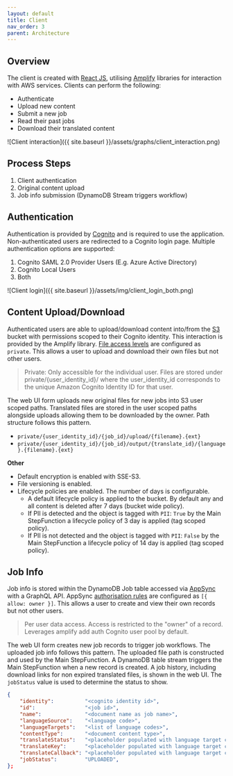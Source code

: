 ```yaml
---
layout: default
title: Client
nav_order: 3
parent: Architecture
---
```


<!--
Copyright Amazon.com, Inc. or its affiliates. All Rights Reserved.
SPDX-License-Identifier: MIT-0
-->

## Overview

The client is created with [React JS](https://reactjs.org/), utilising [Amplify](https://aws.amazon.com/amplify/) libraries for interaction with AWS services. Clients can perform the following:

- Authenticate
- Upload new content
- Submit a new job
- Read their past jobs
- Download their translated content

![Client interaction]({{ site.baseurl }}/assets/graphs/client_interaction.png)

## Process Steps

1. Client authentication
2. Original content upload 
3. Job info submission (DynamoDB Stream triggers workflow)

## Authentication

Authentication is provided by [Cognito](https://aws.amazon.com/cognito/) and is required to use the application. Non-authenticated users are redirected to a Cognito login page. Multiple authentication options are supported:

1. Cognito SAML 2.0 Provider Users (E.g. Azure Active Directory)
2. Cognito Local Users
3. Both 

![Client login]({{ site.baseurl }}/assets/img/client_login_both.png)

## Content Upload/Download

Authenticated users are able to upload/download content into/from the [S3](https://aws.amazon.com/s3/) bucket with permissions scoped to their Cognito identity. This interaction is provided by the Amplify library. [File access levels](https://docs.amplify.aws/lib/storage/configureaccess/q/platform/js/) are configured as `private`. This allows a user to upload and download their own files but not other users.

> Private: Only accessible for the individual user. Files are stored under private/{user_identity_id}/ where the user_identity_id corresponds to the unique Amazon Cognito Identity ID for that user.

The web UI form uploads new original files for new jobs into S3 user scoped paths. Translated files are stored in the user scoped paths alongside uploads allowing them to be downloaded by the owner. Path structure follows this pattern.

- `private/{user_identity_id}/{job_id}/upload/{filename}.{ext}`
- `private/{user_identity_id}/{job_id}/output/{translate_id}/{language}.{filename}.{ext}`

**Other**
- Default encryption is enabled with SSE-S3. 
- File versioning is enabled.
- Lifecycle policies are enabled. The number of days is configurable.
    - A default lifecycle policy is applied to the bucket. By default any and all content is deleted after 7 days (bucket wide policy).
    - If PII is detected and the object is tagged with `PII`: `True` by the Main StepFunction a lifecycle policy of 3 day is applied (tag scoped policy).
    - If PII is not detected and the object is tagged with `PII`: `False` by the Main StepFunction a lifecycle policy of 14 day is applied (tag scoped policy). 

## Job Info

Job info is stored within the DynamoDB Job table accessed via [AppSync](https://aws.amazon.com/appsync/) with a GraphQL API. AppSync [authorisation rules](https://docs.amplify.aws/cli/graphql/authorization-rules/) are configured as `[{ allow: owner }]`. This allows a user to create and view their own records but not other users.

> Per user data access. Access is restricted to the "owner" of a record. Leverages amplify add auth Cognito user pool by default.

The web UI form creates new job records to trigger job workflows. The uploaded job info follows this pattern. The uploaded file path is constructed and used by the Main StepFunction. A DynamoDB table stream triggers the Main StepFunction when a new record is created. A job history, including download links for non expired translated files, is shown in the web UI. The `jobStatus` value is used to determine the status to show. 

```JSON
{
    "identity":          "<cognito identity id>",
    "id":                "<job id>",
    "name":              "<document name as job name>",
    "languageSource":    "<language code>",
    "languageTargets":   "<list of language codes>",
    "contentType":       "<document content type>",
    "translateStatus":   "<placeholder populated with language target codes>",
    "translateKey":      "<placeholder populated with language target codes>",
    "translateCallback": "<placeholder populated with language target codes>",
    "jobStatus":         "UPLOADED",
};
```
